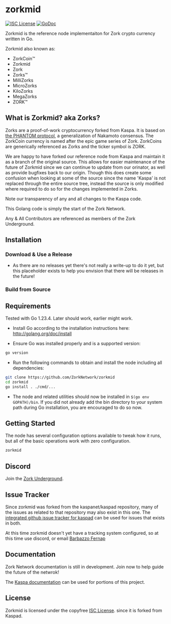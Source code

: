 # zorkmid

[![ISC License](http://img.shields.io/badge/license-ISC-blue.svg)](https://choosealicense.com/licenses/isc/)
[![GoDoc](https://img.shields.io/badge/godoc-reference-blue.svg)](http://godoc.org/github.com/ZorkNetwork/zorkmid)

Zorkmid is the reference node implementaiton for Zork crypto currency written in Go.

Zorkmid also known as:

- ZorkCoin™
- Zorkmid
- Zork
- Zorks™
- MilliZorks
- MicroZorks
- KiloZorks
- MegaZorks
- ZORK™

## What is Zorkmid? aka Zorks?

Zorks are a proof-of-work cryptocurrency forked from Kaspa. It is based on [the PHANTOM protocol](https://eprint.iacr.org/2018/104.pdf), a generalization of Nakamoto consensus. The ZorkCoin currency is named after the epic game series
of Zork. ZorkCoins are generically referenced as Zorks and the ticker symbol is
ZORK.

We are happy to have forked our reference node from Kaspa and maintain it as a branch of the original source. This allows for easier maintenance of the future
of Zorkmid since we can continue to update from our orinator, as well as provide bugfixes back to our origin. Though this does create some confusion when looking at some of the source since the name 'Kaspa' is not replaced through the entire source tree, instead the source is only modified where required to do so for the changes implemented in Zorks.

Note our transparency of any and all changes to the Kaspa code.

This Golang code is simply the start of the Zork Network.

Any & All Contributors are referenced as members of the Zork Underground.

## Installation

### Download & Use a Release

- As there are no releases yet there's not really a write-up to do it yet, but
this placeholder exists to help you envision that there will be releases in the
future!

### Build from Source

## Requirements

Tested with Go 1.23.4. Later should work, earlier might work.

- Install Go according to the installation instructions here:
  http://golang.org/doc/install

- Ensure Go was installed properly and is a supported version:

```bash
go version
```

- Run the following commands to obtain and install the node including all dependencies:

```bash
git clone https://github.com/ZorkNetwork/zorkmid
cd zorkmid
go install . ./cmd/...
```

- The node and related utilities should now be installed in `$(go env GOPATH)/bin`. If you did
  not already add the bin directory to your system path during Go installation,
  you are encouraged to do so now.

## Getting Started

The node has several configuration options available to tweak how it runs, but all
of the basic operations work with zero configuration.

```bash
zorkmid
```

## Discord

Join the [Zork Underground](https://discord.gg/gmpSzpqCDh).

## Issue Tracker

Since zorkmid was forked from the kaspanet/kaspad repository, many of the issues
as related to that repository may also exist in this one.
The [integrated github issue tracker for kaspad](https://github.com/kaspanet/kaspad/issues)
can be used for issues that exists in both.

At this time zorkmid doesn't yet have a tracking system configured, so at this
time use discord, or email [Barbazzo Fernap](196495312+Barbazzo-Fernap@users.noreply.github.com)

## Documentation

Zork Network documentation is still in development. Join now to help guide the future of the netwrok!

The [Kaspa documentation](https://github.com/kaspanet/docs) can be used for portions of this project.

## License

Zorkmid is licensed under the copyfree [ISC License](https://choosealicense.com/licenses/isc/).
since it is forked from Kaspad.
